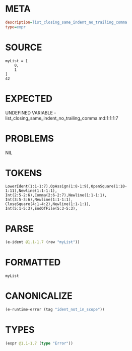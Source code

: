 # META
~~~ini
description=list_closing_same_indent_no_trailing_comma
type=expr
~~~
# SOURCE
~~~roc
myList = [
    0,
    1
]
42
~~~
# EXPECTED
UNDEFINED VARIABLE - list_closing_same_indent_no_trailing_comma.md:1:1:1:7
# PROBLEMS
NIL
# TOKENS
~~~zig
LowerIdent(1:1-1:7),OpAssign(1:8-1:9),OpenSquare(1:10-1:11),Newline(1:1-1:1),
Int(2:5-2:6),Comma(2:6-2:7),Newline(1:1-1:1),
Int(3:5-3:6),Newline(1:1-1:1),
CloseSquare(4:1-4:2),Newline(1:1-1:1),
Int(5:1-5:3),EndOfFile(5:3-5:3),
~~~
# PARSE
~~~clojure
(e-ident @1.1-1.7 (raw "myList"))
~~~
# FORMATTED
~~~roc
myList
~~~
# CANONICALIZE
~~~clojure
(e-runtime-error (tag "ident_not_in_scope"))
~~~
# TYPES
~~~clojure
(expr @1.1-1.7 (type "Error"))
~~~
